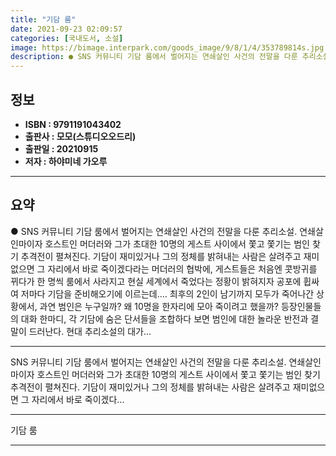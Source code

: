 ```yaml
---
title: "기담 룸"
date: 2021-09-23 02:09:57
categories: [국내도서, 소설]
image: https://bimage.interpark.com/goods_image/9/8/1/4/353789814s.jpg
description: ● SNS 커뮤니티 기담 룸에서 벌어지는 연쇄살인 사건의 전말을 다룬 추리소설. 연쇄살인마이자 호스트인 머더러와 그가 초대한 10명의 게스트 사이에서 쫓고 쫓기는 범인 찾기 추격전이 펼쳐진다. 기담이 재미있거나 그의 정체를 밝혀내는 사람은 살려주고 재미없으면 그 자리에서 바로 죽이겠다
---
```


## **정보**

- **ISBN : 9791191043402**
- **출판사 : 모모(스튜디오오드리)**
- **출판일 : 20210915**
- **저자 : 하야미네 가오루**

------



## **요약**

●  SNS 커뮤니티 기담 룸에서 벌어지는 연쇄살인 사건의 전말을 다룬 추리소설. 연쇄살인마이자 호스트인 머더러와 그가 초대한 10명의 게스트 사이에서 쫓고 쫓기는 범인 찾기 추격전이 펼쳐진다. 기담이 재미있거나 그의 정체를 밝혀내는 사람은 살려주고 재미없으면 그 자리에서 바로 죽이겠다라는 머더러의 협박에, 게스트들은 처음엔 콧방귀를 뀌다가 한 명씩 룸에서 사라지고 현실 세계에서 죽었다는 정황이 밝혀지자 공포에 휩싸여 저마다 기담을 준비해오기에 이르는데…. 최후의 2인이 남기까지 모두가 죽어나간 상황에서, 과연 범인은 누구일까? 왜 10명을 한자리에 모아 죽이려고 했을까? 등장인물들의 대화 한마디, 각 기담에 숨은 단서들을 조합하다 보면 범인에 대한 놀라운 반전과 결말이 드러난다. 현대 추리소설의 대가...

------

SNS 커뮤니티 기담 룸에서 벌어지는 연쇄살인 사건의 전말을 다룬 추리소설. 연쇄살인마이자 호스트인 머더러와 그가 초대한 10명의 게스트 사이에서 쫓고 쫓기는 범인 찾기 추격전이 펼쳐진다. 기담이 재미있거나 그의 정체를 밝혀내는 사람은 살려주고 재미없으면 그 자리에서 바로 죽이겠다... 

------


기담 룸 

------


